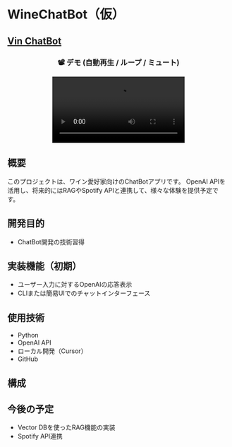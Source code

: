# WineChatBot（仮）

## [Vin ChatBot](https://vin-chatbot.vercel.app/)

<h3 align="center">📽 デモ (自動再生 / ループ / ミュート)</h3>

<p align="center">
  <video
    src="./demo.mp4"      <!-- パス or URL -->
    width="640"
    autoplay
    loop
    muted
    playsinline
  ></video>
</p>


## 概要
このプロジェクトは、ワイン愛好家向けのChatBotアプリです。
OpenAI APIを活用し、将来的にはRAGやSpotify APIと連携して、様々な体験を提供予定です。

## 開発目的
- ChatBot開発の技術習得

## 実装機能（初期）
- ユーザー入力に対するOpenAIの応答表示
- CLIまたは簡易UIでのチャットインターフェース

## 使用技術
- Python
- OpenAI API
- ローカル開発（Cursor）
- GitHub

## 構成


## 今後の予定
- Vector DBを使ったRAG機能の実装
- Spotify API連携
